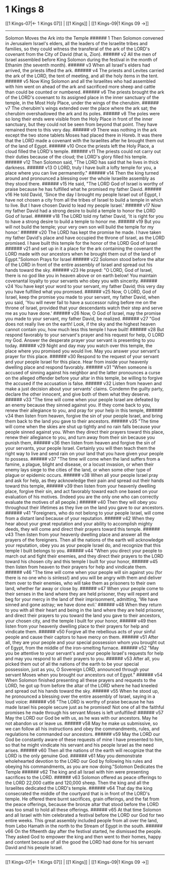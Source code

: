# 1 Kings 8

[[1 Kings-07|← 1 Kings 07]] | [[1 Kings]] | [[1 Kings-09|1 Kings 09 →]]
***

Solomon Moves the Ark into the Temple ###### 1 Then Solomon convened in Jerusalem Israel's elders, all the leaders of the Israelite tribes and families, so they could witness the transferal of the ark of the LORD's covenant from the City of David (that is, Zion). ###### v2 All the men of Israel assembled before King Solomon during the festival in the month of Ethanim (the seventh month). ###### v3 When all Israel's elders had arrived, the priests lifted the ark. ###### v4 The priests and Levites carried the ark of the LORD, the tent of meeting, and all the holy items in the tent. ###### v5 Now King Solomon and all the Israelites who had assembled with him went on ahead of the ark and sacrificed more sheep and cattle than could be counted or numbered. ###### v6 The priests brought the ark of the LORD's covenant to its assigned place in the inner sanctuary of the temple, in the Most Holy Place, under the wings of the cherubim. ###### v7 The cherubim's wings extended over the place where the ark sat; the cherubim overshadowed the ark and its poles. ###### v8 The poles were so long their ends were visible from the Holy Place in front of the inner sanctuary, but they could not be seen from beyond that point. They have remained there to this very day. ###### v9 There was nothing in the ark except the two stone tablets Moses had placed there in Horeb. It was there that the LORD made a covenant with the Israelites after he brought them out of the land of Egypt. ###### v10 Once the priests left the Holy Place, a cloud filled the LORD's temple. ###### v11 The priests could not carry out their duties because of the cloud; the LORD's glory filled his temple. ###### v12 Then Solomon said, "The LORD has said that he lives in thick darkness. ###### v13 O LORD, truly I have built a lofty temple for you, a place where you can live permanently." ###### v14 Then the king turned around and pronounced a blessing over the whole Israelite assembly as they stood there. ###### v15 He said, "The LORD God of Israel is worthy of praise because he has fulfilled what he promised my father David. ###### v16 He told David, 'Since the day I brought my people Israel out of Egypt, I have not chosen a city from all the tribes of Israel to build a temple in which to live. But I have chosen David to lead my people Israel.' ###### v17 Now my father David had a strong desire to build a temple to honor the LORD God of Israel. ###### v18 The LORD told my father David, 'It is right for you to have a strong desire to build a temple to honor me. ###### v19 But you will not build the temple; your very own son will build the temple for my honor.' ###### v20 The LORD has kept the promise he made. I have taken my father David's place and have occupied the throne of Israel, as the LORD promised. I have built this temple for the honor of the LORD God of Israel ###### v21 and set up in it a place for the ark containing the covenant the LORD made with our ancestors when he brought them out of the land of Egypt."Solomon Prays for Israel ###### v22 Solomon stood before the altar of the LORD in front of the entire assembly of Israel and spread out his hands toward the sky. ###### v23 He prayed: "O LORD, God of Israel, there is no god like you in heaven above or on earth below! You maintain covenantal loyalty to your servants who obey you with sincerity. ###### v24 You have kept your word to your servant, my father David; this very day you have fulfilled what you promised. ###### v25 Now, O LORD, God of Israel, keep the promise you made to your servant, my father David, when you said, 'You will never fail to have a successor ruling before me on the throne of Israel, provided that your descendants watch their step and serve me as you have done.' ###### v26 Now, O God of Israel, may the promise you made to your servant, my father David, be realized. ###### v27 "God does not really live on the earth! Look, if the sky and the highest heaven cannot contain you, how much less this temple I have built! ###### v28 But respond favorably to your servant's prayer and his request for help, O LORD my God. Answer the desperate prayer your servant is presenting to you today. ###### v29 Night and day may you watch over this temple, the place where you promised you would live. May you answer your servant's prayer for this place. ###### v30 Respond to the request of your servant and your people Israel for this place. Hear from inside your heavenly dwelling place and respond favorably. ###### v31 "When someone is accused of sinning against his neighbor and the latter pronounces a curse on the alleged offender before your altar in this temple, be willing to forgive the accused if the accusation is false. ###### v32 Listen from heaven and make a just decision about your servants' claims. Condemn the guilty party, declare the other innocent, and give both of them what they deserve. ###### v33 "The time will come when your people Israel are defeated by an enemy because they sinned against you. If they come back to you, renew their allegiance to you, and pray for your help in this temple, ###### v34 then listen from heaven, forgive the sin of your people Israel, and bring them back to the land you gave to their ancestors. ###### v35 "The time will come when the skies are shut up tightly and no rain falls because your people sinned against you. When they direct their prayers toward this place, renew their allegiance to you, and turn away from their sin because you punish them, ###### v36 then listen from heaven and forgive the sin of your servants, your people Israel. Certainly you will then teach them the right way to live and send rain on your land that you have given your people to possess. ###### v37 "The time will come when the land suffers from a famine, a plague, blight and disease, or a locust invasion, or when their enemy lays siege to the cities of the land, or when some other type of plague or epidemic occurs. ###### v38 When all your people Israel pray and ask for help, as they acknowledge their pain and spread out their hands toward this temple, ###### v39 then listen from your heavenly dwelling place, forgive their sin, and act favorably toward each one based on your evaluation of his motives. (Indeed you are the only one who can correctly evaluate the motives of all people.) ###### v40 Then they will obey you throughout their lifetimes as they live on the land you gave to our ancestors. ###### v41 "Foreigners, who do not belong to your people Israel, will come from a distant land because of your reputation. ###### v42 When they hear about your great reputation and your ability to accomplish mighty deeds, they will come and direct their prayers toward this temple. ###### v43 Then listen from your heavenly dwelling place and answer all the prayers of the foreigners. Then all the nations of the earth will acknowledge your reputation, obey you as your people Israel do, and recognize that this temple I built belongs to you. ###### v44 "When you direct your people to march out and fight their enemies, and they direct their prayers to the LORD toward his chosen city and this temple I built for your honor, ###### v45 then listen from heaven to their prayers for help and vindicate them. ###### v46 "The time will come when your people will sin against you (for there is no one who is sinless!) and you will be angry with them and deliver them over to their enemies, who will take them as prisoners to their own land, whether far away or close by. ###### v47 When your people come to their senses in the land where they are held prisoner, they will repent and beg for your mercy in the land of their imprisonment, admitting, 'We have sinned and gone astray; we have done evil.' ###### v48 When they return to you with all their heart and being in the land where they are held prisoner, and direct their prayers to you toward the land you gave to their ancestors, your chosen city, and the temple I built for your honor, ###### v49 then listen from your heavenly dwelling place to their prayers for help and vindicate them. ###### v50 Forgive all the rebellious acts of your sinful people and cause their captors to have mercy on them. ###### v51 After all, they are your people and your special possession whom you brought out of Egypt, from the middle of the iron-smelting furnace. ###### v52 "May you be attentive to your servant's and your people Israel's requests for help and may you respond to all their prayers to you. ###### v53 After all, you picked them out of all the nations of the earth to be your special possession, just as you, O Sovereign LORD, announced through your servant Moses when you brought our ancestors out of Egypt." ###### v54 When Solomon finished presenting all these prayers and requests to the LORD, he got up from before the altar of the LORD where he had kneeled and spread out his hands toward the sky. ###### v55 When he stood up, he pronounced a blessing over the entire assembly of Israel, saying in a loud voice: ###### v56 "The LORD is worthy of praise because he has made Israel his people secure just as he promised! Not one of all the faithful promises he made through his servant Moses is left unfulfilled! ###### v57 May the LORD our God be with us, as he was with our ancestors. May he not abandon us or leave us. ###### v58 May he make us submissive, so we can follow all his instructions and obey the commandments, rules, and regulations he commanded our ancestors. ###### v59 May the LORD our God be constantly aware of these requests of mine I have presented to him, so that he might vindicate his servant and his people Israel as the need arises. ###### v60 Then all the nations of the earth will recognize that the LORD is the only genuine God. ###### v61 May you demonstrate wholehearted devotion to the LORD our God by following his rules and obeying his commandments, as you are now doing."Solomon Dedicates the Temple ###### v62 The king and all Israel with him were presenting sacrifices to the LORD. ###### v63 Solomon offered as peace offerings to the LORD 22,000 cattle and 120,000 sheep. Then the king and all the Israelites dedicated the LORD's temple. ###### v64 That day the king consecrated the middle of the courtyard that is in front of the LORD's temple. He offered there burnt sacrifices, grain offerings, and the fat from the peace offerings, because the bronze altar that stood before the LORD was too small to hold all these offerings. ###### v65 At that time Solomon and all Israel with him celebrated a festival before the LORD our God for two entire weeks. This great assembly included people from all over the land, from Lebo Hamath in the north to the Stream of Egypt in the south. ###### v66 On the fifteenth day after the festival started, he dismissed the people. They asked God to empower the king and then went to their homes, happy and content because of all the good the LORD had done for his servant David and his people Israel.

***
[[1 Kings-07|← 1 Kings 07]] | [[1 Kings]] | [[1 Kings-09|1 Kings 09 →]]
